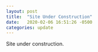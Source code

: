 ```yaml
---
layout: post
title:  "Site Under Construction"
date:   2020-02-06 16:51:26 -0500
categories: update
---
```


Site under construction.